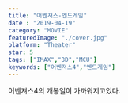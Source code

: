 ```yaml
---
title: "어벤져스-엔드게임"
date : "2019-04-19"
category: "MOVIE"
featuredImage: "./cover.jpg"
platform: "Theater"
star: 5
tags: ["IMAX","3D","MCU"]
keywords: ["어벤져스4","엔드게임"]
---
```


어벤져스4의 개봉일이 가까워지고있다.